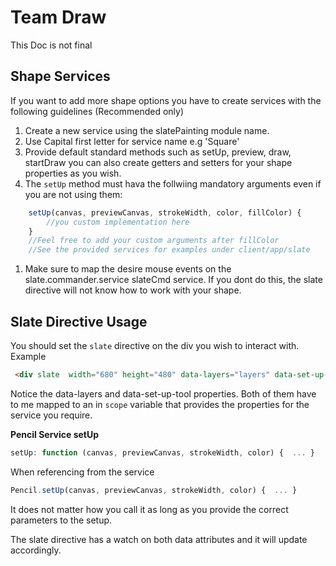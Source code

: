 # Team Draw
This Doc is not final

## Shape Services
If you want to add more shape options you have to create services with the following guidelines (Recommended only)
1. Create a new service using the slatePainting module name.
1. Use Capital first letter for service name e.g 'Square'
1. Provide default standard methods such as setUp, preview, draw, startDraw
 you can also create getters and setters for your shape properties as you wish.
1. The ``` setUp ``` method must hava the follwiing mandatory arguments even if you are not using them: 
``` javascript 
    setUp(canvas, previewCanvas, strokeWidth, color, fillColor) {
        //you custom implementation here
    }
    //Feel free to add your custom arguments after fillColor
    //See the provided services for examples under client/app/slate
```
1. Make sure to map the desire mouse events on the slate.commander.service slateCmd service.
If you dont do this, the slate directive will not know how to work with your shape.

## Slate Directive Usage
You should set the ``` slate ``` directive on the div you wish to interact with.                    
Example
``` html
 <div slate  width="680" height="480" data-layers="layers" data-set-up-tool="setUpTool"></div>
```
Notice the data-layers and data-set-up-tool properties. Both of them have to me mapped to an in ``` scope ``` variable that provides the properties for the service you require.

**Pencil Service setUp**
``` javascript
setUp: function (canvas, previewCanvas, strokeWidth, color) {  ... }
```
When referencing from the service
``` javascript
Pencil.setUp(canvas, previewCanvas, strokeWidth, color) {  ... }
```
It does not matter how you call it as long as you provide the correct parameters to the setup.

The slate directive has a watch on both data attributes and it will update accordingly.
